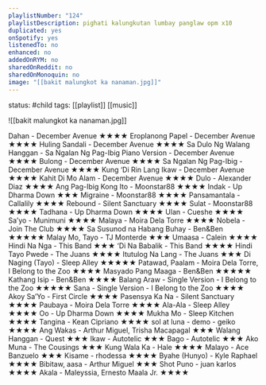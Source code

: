 ```yaml
---
playlistNumber: "124"
playlistDescription: pighati kalungkutan lumbay panglaw opm x10
duplicated: yes
onSpotify: yes
listenedTo: no
enhanced: no
addedOnRYM: no
sharedOnReddit: no
sharedOnMonoquin: no
image: "[[bakit malungkot ka nanaman.jpg]]"
---
```

status: #child 
tags: [[playlist]] [[music]] 

![[bakit malungkot ka nanaman.jpg]]

Dahan - December Avenue ★★★★
Eroplanong Papel - December Avenue ★★★★
Huling Sandali - December Avenue ★★★★
Sa Dulo Ng Walang Hanggan - Sa Ngalan Ng Pag-Ibig Piano Version - December Avenue ★★★★
Bulong - December Avenue ★★★★
Sa Ngalan Ng Pag-Ibig - December Avenue ★★★★
Kung ‘Di Rin Lang Ikaw - December Avenue ★★★★
Kahit Di Mo Alam - December Avenue ★★★★
Dulo - Alexander Diaz ★★★★
Ang Pag-Ibig Kong Ito - Moonstar88 ★★★★
Indak - Up Dharma Down ★★★
Migraine - Moonstar88 ★★★★
Pansamantala - Callalily ★★★★
Rebound - Silent Sanctuary ★★★★
Sulat - Moonstar88 ★★★★
Tadhana - Up Dharma Down ★★★★
Ulan - Cueshe ★★★★
Sa’yo - Munimuni ★★★★
Malaya - Moira Dela Torre ★★★★
Nobela - Join The Club ★★★★
Sa Susunod na Habang Buhay - Ben&Ben ★★★★★
Malay Mo, Tayo - TJ Monterde ★★★
Umaasa - Calein ★★★★
Hindi Na Nga - This Band ★★★
‘Di Na Babalik - This Band ★★★★
Hindi Tayo Pwede - The Juans ★★★★
Itutulog Na Lang - The Juans ★★★
Di Naging (Tayo) - Sleep Alley ★★★★★
Patawad, Paalam - Moira Dela Torre, I Belong to the Zoo ★★★★
Masyado Pang Maaga - Ben&Ben ★★★★★
Kathang Isip - Ben&Ben ★★★★
Balang Araw - Single Version - I Belong to the Zoo ★★★★★
Sana - Single Version - I Belong to the Zoo ★★★★
Akoy Sa’Yo - First Circle ★★★★
Pasensya Ka Na - Silent Sanctuary ★★★★
Paubaya - Moira Dela Torre ★★★★
Ala-Ala - Sleep Alley ★★★★
Oo - Up Dharma Down ★★★★
Mukha Mo - Sleep Kitchen ★★★★
Tangina - Kean Cipriano ★★★★
sol at luna - demo - geiko ★★★★
Ang Wakas - Arthur Miguel, Trisha Macapagal ★★★
Walang Hanggan - Quest ★★★
Ikaw - Autotelic ★★★
Bago - Autotelic ★★★
Ako Muna - The Cousings ★★★
Kung Wala Ka - Hale ★★★★
Malayo - Ace Banzuelo ★★★
Kisame - rhodessa ★★★★ 
Byahe (Hunyo) - Kyle Raphael ★★★★
Bibitaw, aasa - Arthur Miguel ★★★
Shot Puno - juan karlos ★★★★
Akala - Maleyssia, Ernesto Maala Jr. ★★★★
